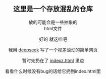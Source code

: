 <div align="center">
<p><h2><b>这里是一个存放混乱的仓库</b></h2></p>
<p>放的可能会是一些抽象的<br>html文件</p>
<p>好的 就这样吧</p>
<p>我用
  <a href="https://www.deepseek.com/">
  deepseek</a>
  写了一个视差滚动的简单网页</p>
<p>暂时先扔在了
  <a href="indexz.html">
  indexz.html</a>
  里边</p>
<p>看看什么时候没有bug的话给它扔到index.html里</p>
<p></p>
<p></p>
<p></p>
<p></p>
<p></p>
<p></p>
<p></p>
<p></p>
<p></p>
</div>
